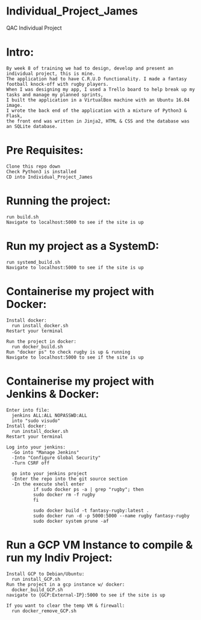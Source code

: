 # Individual_Project_James
QAC Individual Project

# Intro:

    By week 8 of training we had to design, develop and present an individual project, this is mine. 
    The application had to have C.R.U.D functionality. I made a fantasy football knock-off with rugby players. 
    When I was designing my app, I used a Trello board to help break up my tasks and manage my planned sprints, 
    I built the application in a VirtualBox machine with an Ubuntu 16.04 image. 
    I wrote the back end of the application with a mixture of Python3 & Flask, 
    the front end was written in Jinja2, HTML & CSS and the database was an SQLite database.

# Pre Requisites:
    
    Clone this repo down
    Check Python3 is installed
    CD into Individual_Project_James

# Running the project:
    
    run build.sh
    Navigate to localhost:5000 to see if the site is up
        
# Run my project as a SystemD:

    run systemd_build.sh
    Navigate to localhost:5000 to see if the site is up

# Containerise my project with Docker:   

    Install docker:
      run install_docker.sh
    Restart your terminal

    Run the project in docker:
      run docker_build.sh
    Run "docker ps" to check rugby is up & running
    Navigate to localhost:5000 to see if the site is up

# Containerise my project with Jenkins & Docker:

    Enter into file:
      jenkins ALL:ALL NOPASSWD:ALL
      into "sudo visudo"
    Install docker:
      run install_docker.sh
    Restart your terminal

    Log into your jenkins:
      -Go into "Manage Jenkins"
      -Into "Configure Global Security"
      -Turn CSRF off

      go into your jenkins project
      -Enter the repo into the git source section
      -In the execute shell enter
              if sudo docker ps -a | grep "rugby"; then
              sudo docker rm -f rugby
              fi

              sudo docker build -t fantasy-rugby:latest .
              sudo docker run -d -p 5000:5000 --name rugby fantasy-rugby
              sudo docker system prune -af

# Run a GCP VM Instance to compile & run my Indiv Project:

    Install GCP to Debian/Ubuntu:
      run install_GCP.sh
    Run the project in a gcp instance w/ docker:
      docker_build_GCP.sh
    navigate to {GCP:External-IP}:5000 to see if the site is up

    If you want to clear the temp VM & firewall:
      run docker_remove_GCP.sh
